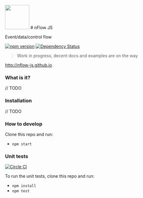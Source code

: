  
<img height=80 src="http://nflow-js.github.io/assets/logo.svg">
# nFlow JS

Event/data/control flow

 [![npm version](https://badge.fury.io/js/nflow.svg)](https://badge.fury.io/js/nflow) [![Dependency Status](https://www.versioneye.com/nodejs/nflow/0.0.4/badge.svg)](https://www.versioneye.com/nodejs/nflow/0.0.4)

> Work in progress, decent docs and examples are on the way

http://nflow-js.github.io

### What is it?

// TODO

### Installation

// TODO

###

### How to develop

Clone this repo and run:
 - `npm start` 

### Unit tests
[![Circle CI](https://circleci.com/gh/nflow-js/nflow.svg?style=svg&circle-token=c48681c248ecfdd1fcbc94ca9f5dd2b39fd06fbc)](https://circleci.com/gh/nflow-js/nflow)

To run the unit tests, clone this repo and run:
 - `npm install`
 - `npm test`
